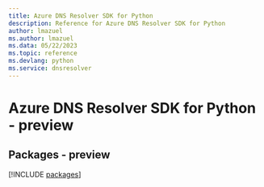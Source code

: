 ```yaml
---
title: Azure DNS Resolver SDK for Python
description: Reference for Azure DNS Resolver SDK for Python
author: lmazuel
ms.author: lmazuel
ms.data: 05/22/2023
ms.topic: reference
ms.devlang: python
ms.service: dnsresolver
---
```

# Azure DNS Resolver SDK for Python - preview
## Packages - preview
[!INCLUDE [packages](dns-resolver-index.md)]